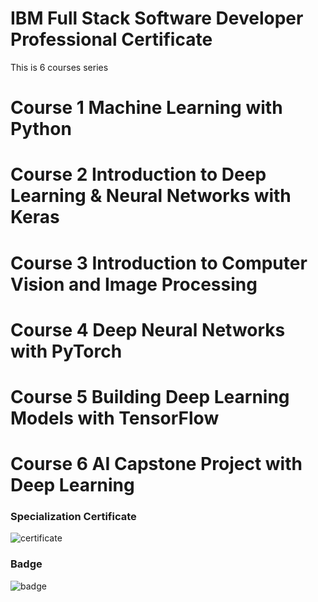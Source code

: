 # IBM Full Stack Software Developer Professional Certificate

This is 6 courses series

# Course 1 Machine Learning with Python

# Course 2 Introduction to Deep Learning & Neural Networks with Keras

# Course 3 Introduction to Computer Vision and Image Processing

# Course 4 Deep Neural Networks with PyTorch

# Course 5 Building Deep Learning Models with TensorFlow

# Course 6 AI Capstone Project with Deep Learning

### Specialization Certificate

![certificate](https://github.com/MohammadWasiq0786/IBM-Full-Stack-Software-Developer-Professional-Certificate/blob/main/Certificates/Certificate.png)

### Badge
![badge](https://github.com/MohammadWasiq0786/IBM-Full-Stack-Software-Developer-Professional-Certificate/blob/main/Certificates/Badge.png)
